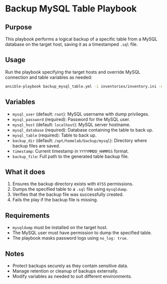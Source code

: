 # Backup MySQL Table Playbook

## Purpose
This playbook performs a logical backup of a specific table from a MySQL database on the target host, saving it as a timestamped `.sql` file.

## Usage

Run the playbook specifying the target hosts and override MySQL connection and table variables as needed:

```bash
ansible-playbook backup_mysql_table.yml -i inventories/inventory.ini -e "target=your_target_group mysql_password=your_password mysql_database=your_db mysql_table=your_table"
````

## Variables

* `mysql_user` (default: `root`): MySQL username with dump privileges.
* `mysql_password` (required): Password for the MySQL user.
* `mysql_host` (default: `localhost`): MySQL server hostname.
* `mysql_database` (required): Database containing the table to back up.
* `mysql_table` (required): Table to back up.
* `backup_dir` (default: `/opt/homelab/backup/mysql`): Directory where backup files are saved.
* `timestamp`: Current timestamp in `YYYYMMDD_HHMMSS` format.
* `backup_file`: Full path to the generated table backup file.

## What it does

1. Ensures the backup directory exists with `0755` permissions.
2. Dumps the specified table to a `.sql` file using `mysqldump`.
3. Verifies that the backup file was successfully created.
4. Fails the play if the backup file is missing.

## Requirements

* `mysqldump` must be installed on the target host.
* The MySQL user must have permission to dump the specified table.
* The playbook masks password logs using `no_log: true`.

## Notes

* Protect backups securely as they contain sensitive data.
* Manage retention or cleanup of backups externally.
* Modify variables as needed to suit different environments.
